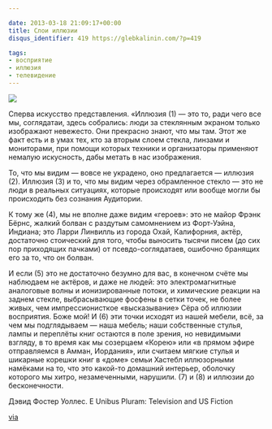 ```yaml
---

date: 2013-03-18 21:09:17+00:00
title: Слои иллюзии
disqus_identifier: 419 https://glebkalinin.com/?p=419

tags:
- восприятие
- иллюзия
- телевидение
---
```


![](https://glebkalinin.com/wp-content/uploads/2013/03/20130319-010123.jpg)

Сперва искусство представления. «Иллюзия (1) — это то, ради чего все мы, соглядатаи, здесь собрались: люди за стеклянным экраном только изображают невежесто. Они прекрасно знают, что мы там. Этот же факт есть и в умах тех, кто за вторым слоем стекла, линзами и мониторами, при помощи которых техники и организаторы применяют немалую искусность, дабы метать в нас изображения.

То, что мы видим — вовсе не украдено, оно предлагается — иллюзия (2). Иллюзия (3) и то, что мы видим через обрамленное стекло — это не люди в реальных ситуациях, которые происходят или вообще могли бы происходить без сознания Аудитории.

К тому же (4), мы не вполне даже видим «героев»: это не майор Фрэнк Бёрнс, жалкий болван с раздутым самомнением из Форт-Уэйна, Индиана;  это Ларри Линвилль из города Охай, Калифорния, актёр, достаточно стоический для того, чтобы выносить тысячи писем (до сих пор приходящих пачками) от псевдо-соглядатаев, ошибочно бранящих его за то, что он болван.

И если (5) это не достаточно безумно для вас, в конечном счёте мы наблюдаем не актёров, и даже не людей: это электромагнитные аналоговые волны и ионизированные потоки, и химические реакции на заднем стекле, выбрасывающие фосфены в сетки точек, не более живых, чем импрессионисткое «высказывание» Сёра об иллюзии восприятия. Боже мой! И (6) эти точки исходят из нашей мебели, всё, за чем мы подглядываем — наша мебель; наши собственные стулья, лампы и переплёты книг остаются в поле зрения, но невидимыми взгляду, в то время как мы созерцаем «Корею» или «в прямом эфире отправляемся в Амман, Иордания», или считаем мягкие стулья и шикарные корешки книг в «доме» семьи Хастебл иллюзорными намёками на то, что это какой-то домашний интерьер, оболочку которого мы хитро, незамеченными, нарушили. (7) и (8) и иллюзии до бесконечности.


Дэвид Фостер Уоллес. E Unibus Pluram: Television and US Fiction

[via](http://www.aeonmagazine.com/being-human/tom-chatfield-technology-intimacy/)
